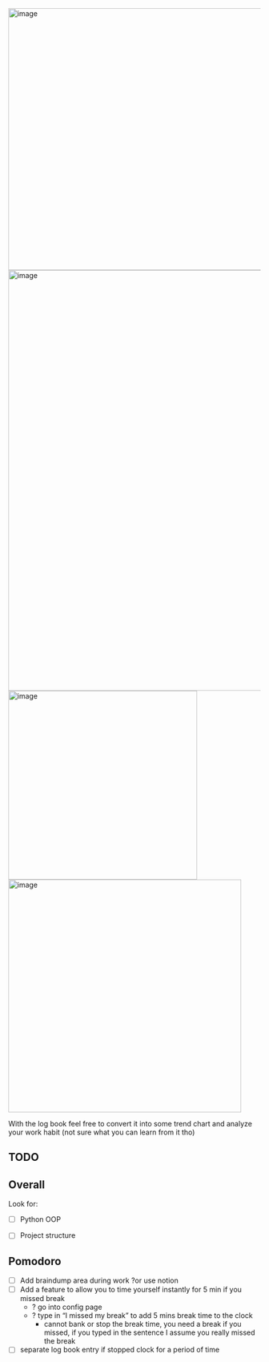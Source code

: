<img width="523" alt="image" src="https://github.com/ohvelynuna/pomodoro_clock/assets/132867898/0947a08f-83ab-4167-a225-e0ba5de3d7f2">

<img width="840" alt="image" src="https://github.com/ohvelynuna/pomodoro_clock/assets/132867898/0ce6fb9f-fa53-4f5e-b64f-f35e6f25db0a">

<img width="377" alt="image" src="https://github.com/ohvelynuna/pomodoro_clock/assets/132867898/38788590-99c2-4815-b6ac-df7be4ecc89d">

<img width="465" alt="image" src="https://github.com/ohvelynuna/pomodoro_clock/assets/132867898/530d846d-3457-4675-a012-d6615b5cd37b">

With the log book feel free to convert it into some trend chart and analyze your work habit (not sure what you can learn from it tho)


## TODO
## Overall

Look for:
- [ ] Python OOP
- [ ] Project structure


## Pomodoro

- [ ] Add braindump area during work ?or use notion
- [ ] Add a feature to allow you to time yourself instantly for 5 min if you missed break
    - ? go into config page
    - ? type in “I missed my break” to add 5 mins break time to the clock
        - cannot bank or stop the break time, you need a break if you missed, if you typed in the sentence I assume you really missed the break
- [ ] separate log book entry if stopped clock for a period of time
